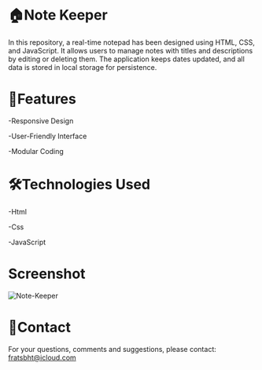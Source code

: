 # 🏠Note Keeper

In this repository, a real-time notepad has been designed using HTML, CSS, and JavaScript. It allows users to manage notes with titles and descriptions by editing or deleting them. The application keeps dates updated, and all data is stored in local storage for persistence.

# 🚀Features

-Responsive Design

-User-Friendly Interface

-Modular Coding

# 🛠️Technologies Used

-Html

-Css

-JavaScript

# Screenshot

![Note-Keeper](https://github.com/user-attachments/assets/dbfea08f-3060-422d-b776-ee2bd8d6ecfe)

# 📨Contact

For your questions, comments and suggestions, please contact: fratsbht@icloud.com



